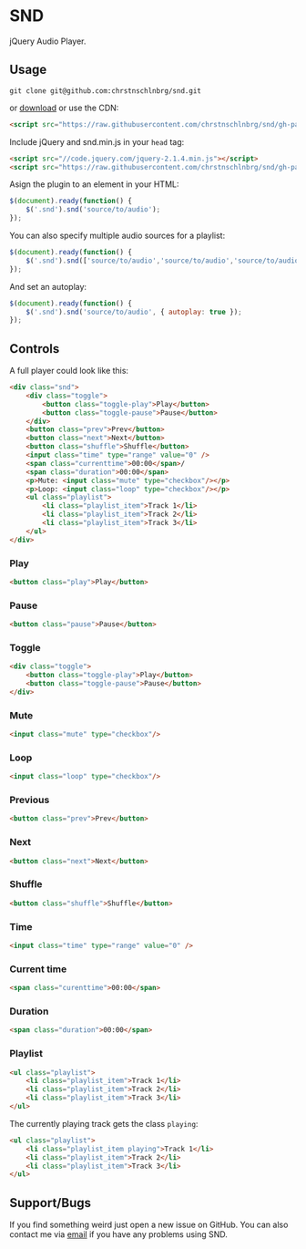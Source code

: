 # SND

jQuery Audio Player.

## Usage

```
git clone git@github.com:chrstnschlnbrg/snd.git
```

or [download](https://github.com/chrstnschlnbrg/snd/archive/1.0.zip) or use the CDN:

```html
<script src="https://raw.githubusercontent.com/chrstnschlnbrg/snd/gh-pages/src/snd.min.js"></script>
```

Include jQuery and snd.min.js in your `head` tag:

```html
<script src="//code.jquery.com/jquery-2.1.4.min.js"></script>
<script src="https://raw.githubusercontent.com/chrstnschlnbrg/snd/gh-pages/src/snd.min.js"></script>
```

Asign the plugin to an element in your HTML:

```javascript
$(document).ready(function() {
    $('.snd').snd('source/to/audio');
});
```

You can also specify multiple audio sources for a playlist:

```javascript
$(document).ready(function() {
    $('.snd').snd(['source/to/audio','source/to/audio','source/to/audio']);
});
```

And set an autoplay:
```javascript
$(document).ready(function() {
    $('.snd').snd('source/to/audio', { autoplay: true });
});
```

## Controls

A full player could look like this:

```html
<div class="snd">
    <div class="toggle">
        <button class="toggle-play">Play</button>
        <button class="toggle-pause">Pause</button>
    </div>
    <button class="prev">Prev</button>
    <button class="next">Next</button>
    <button class="shuffle">Shuffle</button>
    <input class="time" type="range" value="0" />
    <span class="currenttime">00:00</span>/
    <span class="duration">00:00</span>
    <p>Mute: <input class="mute" type="checkbox"/></p>
    <p>Loop: <input class="loop" type="checkbox"/></p>
    <ul class="playlist">
        <li class="playlist_item">Track 1</li>
        <li class="playlist_item">Track 2</li>
        <li class="playlist_item">Track 3</li>
    </ul>
</div>
```

### Play

```html
<button class="play">Play</button>
```

### Pause

```html
<button class="pause">Pause</button>
```

### Toggle

```html
<div class="toggle">
    <button class="toggle-play">Play</button>
    <button class="toggle-pause">Pause</button>
</div>
```

### Mute

```html
<input class="mute" type="checkbox"/>
```

### Loop

```html
<input class="loop" type="checkbox"/>
```

### Previous

```html
<button class="prev">Prev</button>
```

### Next

```html
<button class="next">Next</button>
```

### Shuffle

```html
<button class="shuffle">Shuffle</button>
```

### Time

```html
<input class="time" type="range" value="0" />
```

### Current time

```html
<span class="curenttime">00:00</span>
```

### Duration

```html
<span class="duration">00:00</span>
```

### Playlist

```html
<ul class="playlist">
    <li class="playlist_item">Track 1</li>
    <li class="playlist_item">Track 2</li>
    <li class="playlist_item">Track 3</li>
</ul>
```

The currently playing track gets the class `playing`:


```html
<ul class="playlist">
    <li class="playlist_item playing">Track 1</li>
    <li class="playlist_item">Track 2</li>
    <li class="playlist_item">Track 3</li>
</ul>
```

## Support/Bugs

If you find something weird just open a new issue on GitHub. You can also contact me via [email](mailto:hi@chrs.cc) if you have any problems using SND.